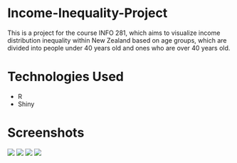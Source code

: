 # Income-Inequality-Project
This is a project for the course INFO 281, which aims to visualize income distribution inequality within New Zealand based on age groups, which are divided into people under 40 years old and ones who are over 40 years old.

# Technologies Used
- R
- Shiny

# Screenshots
<img src ="https://user-images.githubusercontent.com/26127333/70830320-d6ea8000-1e54-11ea-96e3-f46cacd5281c.PNG" />
<img src ="https://user-images.githubusercontent.com/26127333/70665733-1341a300-1cd2-11ea-9bad-cb3914f8a719.PNG" />
<img src ="https://user-images.githubusercontent.com/26127333/70665739-16d52a00-1cd2-11ea-8fa2-e16a50b19c80.PNG" />
<img src ="https://user-images.githubusercontent.com/26127333/70665752-1f2d6500-1cd2-11ea-806e-ee10263476a2.PNG" />
